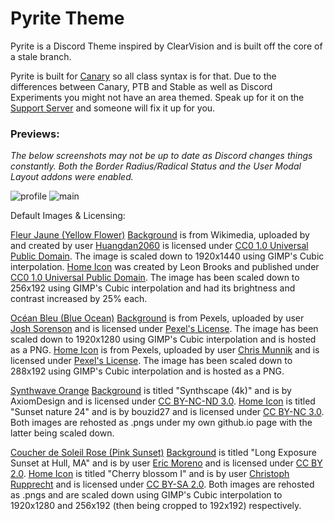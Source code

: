 # Pyrite Theme

Pyrite is a Discord Theme inspired by ClearVision and is built off the core of a stale branch.

Pyrite is built for [Canary](https://canary.discord.com/) so all class syntax is for that. Due to the differences between Canary, PTB and Stable as well as Discord Experiments you might not have an area themed. Speak up for it on the [Support Server](https://discord.gg/W976FZS) and someone will fix it up for you.

### Previews:

*The below screenshots may not be up to date as Discord changes things constantly. Both the Border Radius/Radical Status and the User Modal Layout addons were enabled.*

![profile](https://leafyluigi.github.io/images/pyrite_profile.png "Profile")
![main](https://leafyluigi.github.io/images/pyrite_main_window.png "Main Window")

Default Images & Licensing:

[Fleur Jaune (Yellow Flower)](https://github.com/LeafyLuigi/pyrite-fleur-jaune)
[Background](https://en.wikipedia.org/wiki/File:A_piece_of_yellow_rapeseed_flowers_in_former_Xieleqiao_Town_(now_Huitang_Town)_of_Ningxiang_County,_Hunan,_picture4.jpg) is from Wikimedia, uploaded by and created by user [Huangdan2060](https://commons.wikimedia.org/wiki/User:Huangdan2060) is licensed under [CC0 1.0 Universal Public Domain](https://creativecommons.org/publicdomain/zero/1.0/deed.en). The image is scaled down to 1920x1440 using GIMP's Cubic interpolation.
[Home Icon](https://pixnio.com/flora-plants/flowers/frangipani-flower) was created by Leon Brooks and published under [CC0 1.0 Universal Public Domain](https://creativecommons.org/publicdomain/zero/1.0/deed.en). The image has been scaled down to 256x192 using GIMP's Cubic interpolation and had its brightness and contrast increased by 25% each.

[Océan Bleu (Blue Ocean)](https://github.com/LeafyLuigi/pyrite-ocean-bleu) 
[Background](https://www.pexels.com/photo/blue-ocean-with-cloudy-sky-116359/) is from Pexels, uploaded by user [Josh Sorenson](https://www.pexels.com/@joshsorenson) and is licensed under [Pexel's License](https://www.pexels.com/license/). The image has been scaled down to 1920x1280 using GIMP's Cubic interpolation and is hosted as a PNG.
[Home Icon](https://www.pexels.com/photo/aerial-view-photo-of-an-ocean-2604991/) is from Pexels, uploaded by user [Chris Munnik](https://www.pexels.com/@chris-munnik-317515) and is licensed under [Pexel's License](https://www.pexels.com/license/). The image has been scaled down to 288x192 using GIMP's Cubic interpolation and is hosted as a PNG.

[Synthwave Orange](https://github.com/LeafyLuigi/pyrite-synthscape-orange)
[Background](https://www.deviantart.com/axiomdesign/art/Synthscape-4k-820089811) is titled "Synthscape (4k)" and is by AxiomDesign and is licensed under [CC BY-NC-ND 3.0](https://creativecommons.org/licenses/by-nc-nd/3.0/).
[Home Icon](https://www.deviantart.com/bouzid27/art/Sunset-nature-24-682097453) is titled "Sunset nature 24" and is by bouzid27 and is licensed under [CC BY-NC 3.0](https://creativecommons.org/licenses/by-nc/3.0/). Both images are rehosted as .pngs under my own github.io page with the latter being scaled down.

[Coucher de Soleil Rose (Pink Sunset)](https://github.com/LeafyLuigi/pyrite-coucher-de-soleil-rose)
[Background](https://flickr.com/photos/128779402@N06/25364299985) is titled "Long Exposure Sunset at Hull, MA" and is by user [Eric Moreno](https://flickr.com/photos/emotakespictures/) and is licensed under [CC BY 2.0](https://creativecommons.org/licenses/by/2.0/).
[Home Icon](https://www.flickr.com/photos/focx/4488653335/) is titled "Cherry blossom I" and is by user [Christoph Rupprecht](https://www.flickr.com/photos/focx/) and is licensed under [CC BY-SA 2.0](https://creativecommons.org/licenses/by-sa/2.0/). Both images are rehosted as .pngs and are scaled down using GIMP's Cubic interpolation to 1920x1280 and 256x192 (then being cropped to 192x192) respectively.